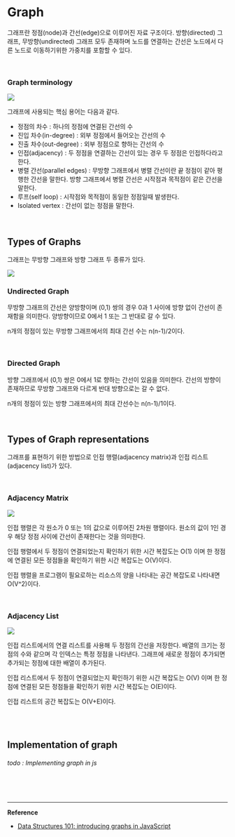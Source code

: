 # Graph

그래프란 정점(node)과 간선(edge)으로 이루어진 자료 구조이다. 방향(directed) 그래프, 무방향(undirected) 그래프 모두 존재하며 노드를 연결하는 간선은 노드에서 다른 노드로 이동하기위한 가중치를 포함할 수 있다.

<br>

### Graph terminology

![](https://www.educative.io/api/page/5689736497725440/image/download/4935435013849088)

그래프에 사용되는 핵심 용어는 다음과 같다.

- 정점의 차수 : 하나의 정점에 연결된 간선의 수
- 진입 차수(in-degree) : 외부 정점에서 들어오는 간선의 수
- 진출 차수(out-degree) : 외부 정점으로 향하는 간선의 수
- 인접(adjacency) : 두 정점을 연결하는 간선이 있는 경우 두 정점은 인접하다라고 한다.
- 병렬 간선(parallel edges) : 무방향 그래프에서 병렬 간선이란 끝 정점이 같아 평행한 간선을 말한다. 방향 그래프에서 병렬 간선은 시작점과 목적점이 같은 간선을 말한다.
- 루프(self loop) : 시작점와 목적점이 동일한 정점일때 발생한다.
- Isolated vertex : 간선이 없는 정점을 말한다.

<br>

## Types of Graphs

그래프는 무방향 그래프와 방향 그래프 두 종류가 있다.

![](https://www.educative.io/api/page/5689736497725440/image/download/5182824727445504)

### Undirected Graph

무방향 그래프의 간선은 양방향이며 (0,1) 쌍의 경우 0과 1 사이에 방향 없이 간선이 존재함을 의미한다. 양방향이므로 0에서 1 또는 그 반대로 갈 수 있다.

n개의 정점이 있는 무방향 그래프에서의 최대 간선 수는 n(n-1)/2이다.

<br>

### Directed Graph

방향 그래프에서 (0,1) 쌍은 0에서 1로 향하는 간선이 있음을 의미한다. 간선의 방향이 존재하므로 무방향 그래프와 다르게 반대 방향으로는 갈 수 없다.

n개의 정점이 있는 방향 그래프에서의 최대 간선수는 n(n-1)/1이다.

<br>

## Types of Graph representations

그래프를 표현하기 위한 방법으로 인접 행렬(adjacency matrix)과 인접 리스트(adjacency list)가 있다.

<br>

### Adjacency Matrix

![](https://www.educative.io/api/page/5689736497725440/image/download/6477995603656704)

인접 행렬은 각 원소가 0 또는 1의 값으로 이루어진 2차원 행렬이다. 원소의 값이 1인 경우 해당 정점 사이에 간선이 존재한다는 것을 의미한다.

인접 행렬에서 두 정점이 연결되었는지 확인하기 위한 시간 복잡도는 O(1) 이며 한 정점에 연결된 모든 정점들을 확인하기 위한 시간 복잡도는 O(V)이다.

인접 행렬을 프로그램이 필요로하는 리소스의 양을 나타내는 공간 복잡도로 나타내면 O(V^2)이다.

<br>

### Adjacency List

![](https://www.educative.io/api/page/5689736497725440/image/download/6254147344007168)

인접 리스트에서의 연결 리스트를 사용해 두 정점의 간선을 저장한다. 배열의 크기는 정점의 수와 같으며 각 인덱스는 특정 정점을 나타낸다. 그래프에 새로운 정점이 추가되면 추가되는 정점에 대한 배열이 추가된다.

인접 리스트에서 두 정점이 연결되었는지 확인하기 위한 시간 복잡도는 O(V) 이며 한 정점에 연결된 모든 정점들을 확인하기 위한 시간 복잡도는 O(E)이다.

인접 리스트의 공간 복잡도는 O(V+E)이다.

<br>

<br>

## Implementation of graph

###### todo : Implementing graph in js

<br>

<br>

------

**Reference**

- [Data Structures 101: introducing graphs in JavaScript](https://www.educative.io/blog/data-structures-101-graphs-javascript)
